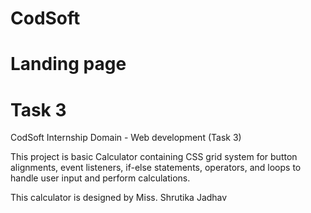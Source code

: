 # CodSoft
# Landing page
# Task 3

CodSoft Internship
Domain - Web development (Task 3)

This project is basic Calculator containing CSS grid system for button alignments, event listeners, if-else statements, operators, and loops to handle user input and perform calculations.

This calculator is designed by Miss. Shrutika Jadhav

